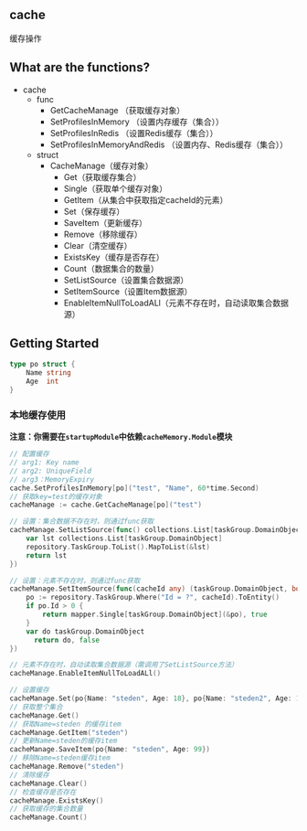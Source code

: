 ## cache
缓存操作

## What are the functions?
* cache
  * func
      * GetCacheManage （获取缓存对象）
      * SetProfilesInMemory （设置内存缓存（集合））
      * SetProfilesInRedis （设置Redis缓存（集合））
      * SetProfilesInMemoryAndRedis （设置内存、Redis缓存（集合））
  * struct
    * CacheManage（缓存对象）
      * Get（获取缓存集合）
      * Single（获取单个缓存对象）
      * GetItem（从集合中获取指定cacheId的元素）
      * Set（保存缓存）
      * SaveItem（更新缓存）
      * Remove（移除缓存）
      * Clear（清空缓存）
      * ExistsKey（缓存是否存在）
      * Count（数据集合的数量）
      * SetListSource（设置集合数据源）
      * SetItemSource（设置Item数据源）
      * EnableItemNullToLoadALl（元素不存在时，自动读取集合数据源）

## Getting Started
```go
type po struct {
    Name string
    Age  int
}
```

### 本地缓存使用
**注意：你需要在`startupModule`中依赖`cacheMemory.Module`模块**
```go
// 配置缓存
// arg1: Key name
// arg2: UniqueField
// arg3：MemoryExpiry
cache.SetProfilesInMemory[po]("test", "Name", 60*time.Second)
// 获取key=test的缓存对象
cacheManage := cache.GetCacheManage[po]("test")

// 设置：集合数据不存在时，则通过func获取
cacheManage.SetListSource(func() collections.List[taskGroup.DomainObject] {
    var lst collections.List[taskGroup.DomainObject]
    repository.TaskGroup.ToList().MapToList(&lst)
    return lst
})

// 设置：元素不存在时，则通过func获取
cacheManage.SetItemSource(func(cacheId any) (taskGroup.DomainObject, bool) {
    po := repository.TaskGroup.Where("Id = ?", cacheId).ToEntity()
    if po.Id > 0 {
        return mapper.Single[taskGroup.DomainObject](&po), true
    }
    var do taskGroup.DomainObject
      return do, false
})

// 元素不存在时，自动读取集合数据源（需调用了SetListSource方法）
cacheManage.EnableItemNullToLoadALl()

// 设置缓存
cacheManage.Set(po{Name: "steden", Age: 18}, po{Name: "steden2", Age: 19})
// 获取整个集合
cacheManage.Get()
// 获取Name=steden 的缓存item
cacheManage.GetItem("steden")
// 更新Name=steden的缓存item
cacheManage.SaveItem(po{Name: "steden", Age: 99})
// 移除Name=steden缓存item
cacheManage.Remove("steden")
// 清除缓存
cacheManage.Clear()
// 检查缓存是否存在
cacheManage.ExistsKey()
// 获取缓存的集合数量
cacheManage.Count()
```